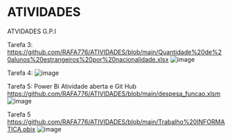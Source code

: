 # ATIVIDADES
ATVIDADES G.P.I


Tarefa 3: 
https://github.com/RAFA776/ATIVIDADES/blob/main/Quantidade%20de%20alunos%20estrangeiros%20por%20nacionalidade.xlsx
![image](https://github.com/user-attachments/assets/42779fcb-204f-4ddc-8855-7b5d77fe70dd)


Tarefa 4:
![image](https://github.com/user-attachments/assets/c9b705a1-48ad-4bd4-a0d9-b841323daae0)

Tarefa 5: Power Bi Atividade aberta e Git Hub
https://github.com/RAFA776/ATIVIDADES/blob/main/despesa_funcao.xlsm
![image](https://github.com/user-attachments/assets/cfba7ecb-755c-4726-8a45-07e4efda2fd7)

Tarefa 5
https://github.com/RAFA776/ATIVIDADES/blob/main/Trabalho%20INFORMATICA.pbix
![image](https://github.com/user-attachments/assets/6345e9ca-6d90-4a0d-a99f-95145a9741b3)
